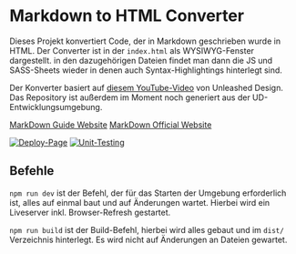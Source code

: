 # Markdown to HTML Converter

Dieses Projekt konvertiert Code, der in Markdown geschrieben wurde in HTML. Der Converter ist in der `index.html` als WYSIWYG-Fenster dargestellt. in den dazugehörigen Dateien findet man dann die JS und SASS-Sheets wieder in denen auch Syntax-Highlightings hinterlegt sind.

Der Konverter basiert auf [diesem YouTube-Video](https://youtu.be/Ypy4stWX1EE) von Unleashed Design. Das Repository ist außerdem im Moment noch generiert aus der UD-Entwicklungsumgebung.

[MarkDown Guide Website](https://www.markdownguide.org)
[MarkDown Official Website](https://daringfireball.net/projects/markdown/)

[![Deploy-Page](https://github.com/Johannes-Schiel/ud-basic-webdev-setup/actions/workflows/pages.yml/badge.svg?branch=master)](https://github.com/Johannes-Schiel/ud-basic-webdev-setup/actions/workflows/pages.yml)
[![Unit-Testing](https://github.com/Johannes-Schiel/ud-basic-webdev-setup/actions/workflows/unittest.yml/badge.svg?branch=master)](https://github.com/Johannes-Schiel/ud-basic-webdev-setup/actions/workflows/unittest.yml)

## Befehle

`npm run dev` ist der Befehl, der für das Starten der Umgebung erforderlich ist, alles auf einmal baut und auf Änderungen wartet. Hierbei wird ein Liveserver inkl. Browser-Refresh gestartet.

`npm run build` ist der Build-Befehl, hierbei wird alles gebaut und im `dist/` Verzeichnis hinterlegt. Es wird nicht auf Änderungen an Dateien gewartet.
